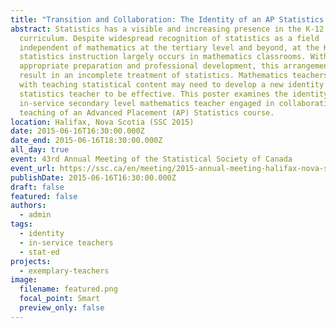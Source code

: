 ```yaml
---
title: "Transition and Collaboration: The Identity of an AP Statistics Teacher"
abstract: Statistics has a visible and increasing presence in the K-12
  curriculum. Despite widespread recognition of statistics as a field
  independent of mathematics at the tertiary level and beyond, at the K-12 level
  statistics instruction largely occurs in mathematics classrooms. Without
  appropriate preparation and professional development, this arrangement can
  result in an incomplete treatment of statistics. Mathematics teachers charged
  with teaching statistical content may need to develop a new identity as a
  statistics teacher to be effective. This poster examines the identity of an
  in-service secondary level mathematics teacher engaged in collaborative
  teaching of an Advanced Placement (AP) Statistics course.
location: Halifax, Nova Scotia (SSC 2015)
date: 2015-06-16T16:30:00.000Z
date_end: 2015-06-16T18:30:00.000Z
all_day: true
event: 43rd Annual Meeting of the Statistical Society of Canada
event_url: https://ssc.ca/en/meeting/2015-annual-meeting-halifax-nova-scotia
publishDate: 2015-06-16T16:30:00.000Z
draft: false
featured: false
authors:
  - admin
tags:
  - identity
  - in-service teachers
  - stat-ed
projects:
  - exemplary-teachers
image:
  filename: featured.png
  focal_point: Smart
  preview_only: false
---
```

